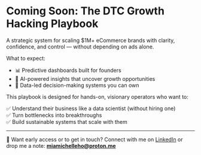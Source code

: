 # Coming Soon: The DTC Growth Hacking Playbook

A strategic system for scaling $1M+ eCommerce brands with clarity, confidence, and control — without depending on ads alone.

What to expect:
- 📊 Predictive dashboards built for founders
- 🤖 AI-powered insights that uncover growth opportunities
- 🚀 Data-led decision-making systems you can own

This playbook is designed for hands-on, visionary operators who want to:

✅ Understand their business like a data scientist (without hiring one)  
✅ Turn bottlenecks into breakthroughs  
✅ Build sustainable systems that scale with them

---

👋 Want early access or to get in touch?
Connect with me on [LinkedIn](https://www.linkedin.com/in/mia-michelle-ho) or drop me a note: **miamichelleho@proton.me**
